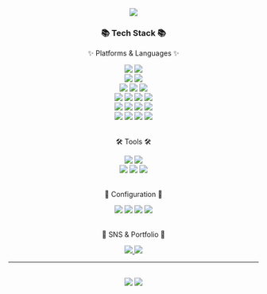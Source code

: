 <div align=center>
    <img src="https://capsule-render.vercel.app/api?type=waving&color=auto&height=200&section=header&text=AndreaStudy's%20Github!&fontSize=80" />    
</div>
<div align=center>
    <h3>📚 Tech Stack 📚</h3>
    <p>✨ Platforms & Languages ✨</p>
</div>
<div align="center">
    <img src="https://img.shields.io/badge/Python-3776AB?style=flat&logo=python&logoColor=white" />
    <img src="https://img.shields.io/badge/django-092E20?style=flat-square&logo=django&logoColor=white">
    <br>
    <img src="https://img.shields.io/badge/Java-007396?style=flat&logo=Conda-Forge&logoColor=white" />
    <img src="https://img.shields.io/badge/Spring-6DB33F?style=flat&logo=Spring&logoColor=white" />
    <br>
    <img src="https://img.shields.io/badge/Mybatis-000000?style=flat&logo=Fluentd&logoColor=white" />
    <img src="https://img.shields.io/badge/MySQL-4479A1?style=flat&logo=MySQL&logoColor=white" />
    <img src="https://img.shields.io/badge/AmazonS3-569A31?style=flat&logo=amazons3&logoColor=white" />
    <br>
    <img src="https://img.shields.io/badge/HTML5-E34F26?style=flat&logo=HTML5&logoColor=white" />
    <img src="https://img.shields.io/badge/CSS3-1572B6?style=flat&logo=CSS3&logoColor=white" />
    <img src="https://img.shields.io/badge/JavaScript-F7DF1E?style=flat&logo=JavaScript&logoColor=white" />
    <img src="https://shields.io/badge/TypeScript-3178C6?logo=TypeScript&logoColor=FFF&style=flat-square" />
    <br>
    <img src="https://img.shields.io/badge/Vuejs-4FC08D?style=flat&logo=vuedotjs&logoColor=white" />
    <img src="https://img.shields.io/badge/-ReactJs-61DAFB?style=flat&logo=react&logoColor=white&style=for-the-badge">
    <img src="https://img.shields.io/badge/next.js-000000?style=flat&logo=nextdotjs&logoColor=white">
    <img src="https://img.shields.io/badge/Flutter-02569B?style=flat-square&logo=flutter&logoColor=white">
    <br>
    <img src="https://img.shields.io/badge/jQuery-0769AD?style=flat-square&logo=jQuery&logoColor=white">
    <img src="https://img.shields.io/badge/Tailwind CSS-06B6D4?style=flat-square&logo=Tailwind CSS&logoColor=white">
    <img src="https://img.shields.io/badge/styled components-DB7093?style=flat-square&logo=styled-components&logoColor=white">
    <img src="https://img.shields.io/badge/Bootstrap-7952B3?style=flat&logo=Bootstrap&logoColor=white" />
    <br>
</div>
<br>
<div align=center>
    <p>🛠 Tools 🛠</p>
</div>
<div align=center>
    <img src="https://img.shields.io/badge/Eclipse%20IDE-2C2255?style=flat&logo=EclipseIDE&logoColor=white" />
    <img src="https://img.shields.io/badge/Visual%20Studio%20Code-007ACC?style=flat&logo=VisualStudioCode&logoColor=white" />
    <br>
    <img src="https://img.shields.io/badge/Tomcat-F8DC75?style=flat&logo=ApacheTomcat&logoColor=white" />
    <img src="https://img.shields.io/badge/NGINX-009639?style=flat&logo=NGINX&logoColor=white" />
    <img src="https://img.shields.io/badge/AWS-232F3E?style=flat&logo=AmazonAWS&logoColor=white" />
</div>
<br>
<div align=center>
    <p>📆 Configuration 📆</p>
</div>
<div align=center>
    <img src="https://img.shields.io/badge/JIRA-0052CC?style=flat&logo=jirasoftware&logoColor=white" />
    <img src="https://img.shields.io/badge/GitHub-181717?style=flat&logo=GitHub&logoColor=white" />
    <img src="https://img.shields.io/badge/Notion-000000?style=flat&logo=notion&logoColor=white" />
    <img src="https://img.shields.io/badge/Slack-4A154B?style=flat&logo=slack&logoColor=white" />
</div>
<br>
<div align=center>
    <p>🎨 SNS & Portfolio 🎨</p>
</div>
<div align=center>
    <a href="https://profile-sooty.vercel.app/">
        <img src="https://img.shields.io/badge/Portfolio-FF3633?style=flat&logo=Micro.blog&logoColor=white" />
    </a>
    <a href="mailto:wjdgnstjr45@naver.com">
        <img src="https://img.shields.io/badge/Mail-30B980?style=flat&logo=Gmail&logoColor=white" />
    </a>
    <br>
</div>

---

<div align=center>
    <br>
<img src="https://github-readme-stats.vercel.app/api/top-langs/?username=AndreaStudy&layout=compact">
<img src="https://github-readme-stats.vercel.app/api?username=AndreaStudy&show_icons=true">
